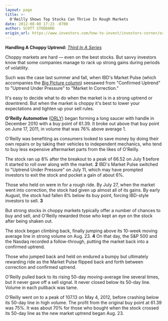 ```yaml
---
layout: page
title: >-
  O'Reilly Shows Top Stocks Can Thrive In Rough Markets
date: 2012-08-08 17:23 -0700
author: SCOTT STODDARD
origin_url: https://www.investors.com/how-to-invest/investors-corner/oreilly-automotive-showed-how-market-leaders-thrive-in-choppy-markets
---
```





**Handling A Choppy Uptrend:** *[Third In A Series](http://news.investors.com/specialreport/621258/201208071356/handling-a-choppy-uptrend.aspx)*


Choppy markets are hard — even on the best stocks. But savvy investors know that some companies manage to rack up strong gains during periods of volatility.


Such was the case last summer and fall, when IBD's Market Pulse (which accompanies the [Big Picture column](https://www.investors.com/search/searchresults.aspx?source=filterSearch&Ntt=The+Big+Picture&Nr=OR%28Column%3aThe+Big+Picture%2cEducation%2fHelp+Type%3aThe+Big+Picture%29)) seesawed from "Confirmed Uptrend" to "Uptrend Under Pressure" to "Market In Correction."


It's easy to decide what to do when the market is in a strong uptrend or downtrend. But when the market is choppy it's best to lower your expectations and tighten up your sell rules.


**O'Reilly Automotive** ([ORLY](https://research.investors.com/quote.aspx?symbol=ORLY)) began forming a long saucer with handle in December 2010 with a buy point of 61.39. It broke out above that buy point on June 17, 2011, in volume that was 76% above average 1.


O'Reilly was benefiting as consumers looked to save money by doing their own repairs or by taking their vehicles to independent mechanics, who tend to buy less expensive aftermarket parts from the likes of O'Reilly.


The stock ran up 8% after the breakout to a peak of 66.52 on July **1** before it started to roll over along with the market. **2** IBD's Market Pulse switched to "Uptrend Under Pressure" on July 11, which may have prompted investors to exit the stock and pocket a gain of about 6%.


Those who held on were in for a rough ride. By July 27, when the market went into correction, the stock had given up almost all of its gains. By early August, the stock had fallen 8% below its buy point, forcing IBD-style investors to sell. **3**


But strong stocks in choppy markets typically offer a number of chances to buy and sell, and O'Reilly rewarded those who kept an eye on the stock after being shaken out.


The stock began climbing back, finally jumping above its 10-week moving average line in strong volume on Aug. 23. **4** On that day, the S&P 500 and the Nasdaq recorded a follow-through, putting the market back into a confirmed uptrend.


Those who jumped back and held on endured a bumpy but ultimately rewarding ride as the Market Pulse flipped back and forth between correction and confirmed uptrend.


O'Reilly pulled back to its rising 50-day moving-average line several times, but it never gave off a sell signal. It never closed below its 50-day line. Volume in each pullback was tame.


O'Reilly went on to a peak of 107.13 on May 4, 2012, before crashing below its 50-day line in high volume. The profit from the original buy point at 61.39 was 75%. It was about 70% for those who bought when the stock crossed its 50-day line as the new market uptrend began Aug. 23.




